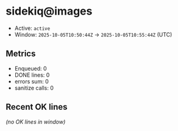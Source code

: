 # sidekiq@images

- Active: `active`
- Window: `2025-10-05T10:50:44Z` → `2025-10-05T10:55:44Z` (UTC)

## Metrics
- Enqueued: 0
- DONE lines: 0
- errors sum: 0
- sanitize calls: 0

## Recent OK lines
_(no OK lines in window)_
